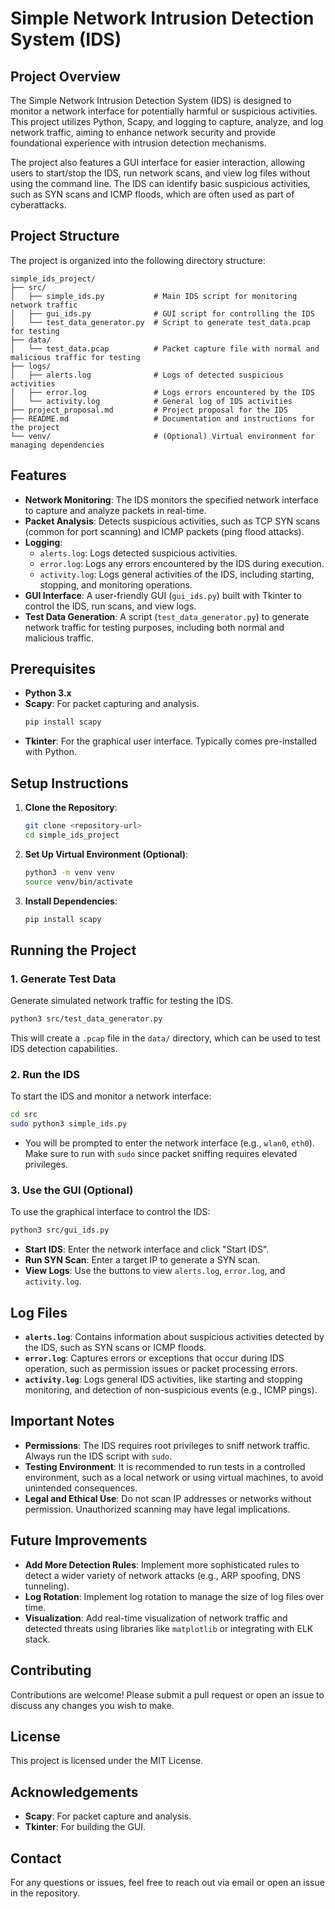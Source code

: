 # Simple Network Intrusion Detection System (IDS)

## Project Overview
The Simple Network Intrusion Detection System (IDS) is designed to monitor a network interface for potentially harmful or suspicious activities. This project utilizes Python, Scapy, and logging to capture, analyze, and log network traffic, aiming to enhance network security and provide foundational experience with intrusion detection mechanisms.

The project also features a GUI interface for easier interaction, allowing users to start/stop the IDS, run network scans, and view log files without using the command line. The IDS can identify basic suspicious activities, such as SYN scans and ICMP floods, which are often used as part of cyberattacks.

## Project Structure
The project is organized into the following directory structure:

```
simple_ids_project/
├── src/
│   ├── simple_ids.py           # Main IDS script for monitoring network traffic
│   ├── gui_ids.py              # GUI script for controlling the IDS
│   └── test_data_generator.py  # Script to generate test_data.pcap for testing
├── data/
│   └── test_data.pcap          # Packet capture file with normal and malicious traffic for testing
├── logs/
│   ├── alerts.log              # Logs of detected suspicious activities
│   ├── error.log               # Logs errors encountered by the IDS
│   └── activity.log            # General log of IDS activities
├── project_proposal.md         # Project proposal for the IDS
├── README.md                   # Documentation and instructions for the project
└── venv/                       # (Optional) Virtual environment for managing dependencies
```

## Features
- **Network Monitoring**: The IDS monitors the specified network interface to capture and analyze packets in real-time.
- **Packet Analysis**: Detects suspicious activities, such as TCP SYN scans (common for port scanning) and ICMP packets (ping flood attacks).
- **Logging**:
  - `alerts.log`: Logs detected suspicious activities.
  - `error.log`: Logs any errors encountered by the IDS during execution.
  - `activity.log`: Logs general activities of the IDS, including starting, stopping, and monitoring operations.
- **GUI Interface**: A user-friendly GUI (`gui_ids.py`) built with Tkinter to control the IDS, run scans, and view logs.
- **Test Data Generation**: A script (`test_data_generator.py`) to generate network traffic for testing purposes, including both normal and malicious traffic.

## Prerequisites
- **Python 3.x**
- **Scapy**: For packet capturing and analysis.
  ```bash
  pip install scapy
  ```
- **Tkinter**: For the graphical user interface. Typically comes pre-installed with Python.

## Setup Instructions
1. **Clone the Repository**:
   ```bash
   git clone <repository-url>
   cd simple_ids_project
   ```

2. **Set Up Virtual Environment (Optional)**:
   ```bash
   python3 -m venv venv
   source venv/bin/activate
   ```

3. **Install Dependencies**:
   ```bash
   pip install scapy
   ```

## Running the Project

### 1. Generate Test Data
Generate simulated network traffic for testing the IDS.
```bash
python3 src/test_data_generator.py
```
This will create a `.pcap` file in the `data/` directory, which can be used to test IDS detection capabilities.

### 2. Run the IDS
To start the IDS and monitor a network interface:
```bash
cd src
sudo python3 simple_ids.py
```
- You will be prompted to enter the network interface (e.g., `wlan0`, `eth0`). Make sure to run with `sudo` since packet sniffing requires elevated privileges.

### 3. Use the GUI (Optional)
To use the graphical interface to control the IDS:
```bash
python3 src/gui_ids.py
```
- **Start IDS**: Enter the network interface and click "Start IDS".
- **Run SYN Scan**: Enter a target IP to generate a SYN scan.
- **View Logs**: Use the buttons to view `alerts.log`, `error.log`, and `activity.log`.

## Log Files
- **`alerts.log`**: Contains information about suspicious activities detected by the IDS, such as SYN scans or ICMP floods.
- **`error.log`**: Captures errors or exceptions that occur during IDS operation, such as permission issues or packet processing errors.
- **`activity.log`**: Logs general IDS activities, like starting and stopping monitoring, and detection of non-suspicious events (e.g., ICMP pings).

## Important Notes
- **Permissions**: The IDS requires root privileges to sniff network traffic. Always run the IDS script with `sudo`.
- **Testing Environment**: It is recommended to run tests in a controlled environment, such as a local network or using virtual machines, to avoid unintended consequences.
- **Legal and Ethical Use**: Do not scan IP addresses or networks without permission. Unauthorized scanning may have legal implications.

## Future Improvements
- **Add More Detection Rules**: Implement more sophisticated rules to detect a wider variety of network attacks (e.g., ARP spoofing, DNS tunneling).
- **Log Rotation**: Implement log rotation to manage the size of log files over time.
- **Visualization**: Add real-time visualization of network traffic and detected threats using libraries like `matplotlib` or integrating with ELK stack.

## Contributing
Contributions are welcome! Please submit a pull request or open an issue to discuss any changes you wish to make.

## License
This project is licensed under the MIT License.

## Acknowledgements
- **Scapy**: For packet capture and analysis.
- **Tkinter**: For building the GUI.

## Contact
For any questions or issues, feel free to reach out via email or open an issue in the repository.
